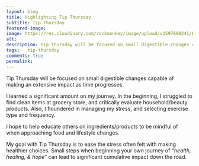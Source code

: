 ```yaml
---
layout: blog
title: Highlighting Tip Thursday
subtitle: Tip Thursday
featured-image:
image: https://res.cloudinary.com/rockmonkey/image/upload/v1597890241/Email-Logo.jpg
alt:
description: Tip Thursday will be focused on small digestible changes capable of making an extensive impact as time progresses.
tags:   tip-thursday
comments: true
permalink:
---
```

Tip Thursday will be focused on small digestible changes capable of making an extensive impact as time progresses.

I learned a significant amount on my journey. In the beginning, I struggled to find clean items at grocery store, and critically evaluate household/beauty products. Also, I floundered in managing my stress, and selecting exercise type and frequency.

I hope to help educate others on ingredients/products to be mindful of when approaching food and lifestyle changes.

My goal with Tip Thursday is to ease the stress often felt with making healthier choices.
Small steps when beginning your own journey of *“health, healing, & hope”* can lead to significant cumulative impact down the road.
